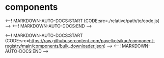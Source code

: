 # components
<--! MARKDOWN-AUTO-DOCS:START (CODE:src=./relative/path/to/code.js) -->
<--! MARKDOWN-AUTO-DOCS:END -->

<--! MARKDOWN-AUTO-DOCS:START (CODE:src=https://raw.githubusercontent.com/pavelkotsikau/component-registry/main/components/bulk_downloader.json) -->
<--! MARKDOWN-AUTO-DOCS:END -->
